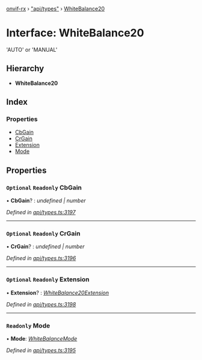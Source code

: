 [onvif-rx](../README.md) › ["api/types"](../modules/_api_types_.md) › [WhiteBalance20](_api_types_.whitebalance20.md)

# Interface: WhiteBalance20

'AUTO' or 'MANUAL'

## Hierarchy

* **WhiteBalance20**

## Index

### Properties

* [CbGain](_api_types_.whitebalance20.md#optional-readonly-cbgain)
* [CrGain](_api_types_.whitebalance20.md#optional-readonly-crgain)
* [Extension](_api_types_.whitebalance20.md#optional-readonly-extension)
* [Mode](_api_types_.whitebalance20.md#readonly-mode)

## Properties

### `Optional` `Readonly` CbGain

• **CbGain**? : *undefined | number*

*Defined in [api/types.ts:3197](https://github.com/patrickmichalina/onvif-rx/blob/3e9b152/src/api/types.ts#L3197)*

___

### `Optional` `Readonly` CrGain

• **CrGain**? : *undefined | number*

*Defined in [api/types.ts:3196](https://github.com/patrickmichalina/onvif-rx/blob/3e9b152/src/api/types.ts#L3196)*

___

### `Optional` `Readonly` Extension

• **Extension**? : *[WhiteBalance20Extension](_api_types_.whitebalance20extension.md)*

*Defined in [api/types.ts:3198](https://github.com/patrickmichalina/onvif-rx/blob/3e9b152/src/api/types.ts#L3198)*

___

### `Readonly` Mode

• **Mode**: *[WhiteBalanceMode](../enums/_api_types_.whitebalancemode.md)*

*Defined in [api/types.ts:3195](https://github.com/patrickmichalina/onvif-rx/blob/3e9b152/src/api/types.ts#L3195)*
